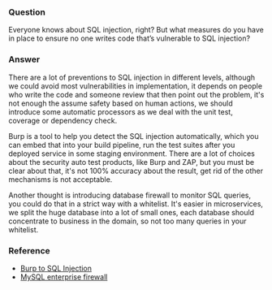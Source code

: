 ### Question

Everyone knows about SQL injection, right? But what measures do you have in place to ensure no one writes code that’s vulnerable to SQL injection?

### Answer

There are a lot of preventions to SQL injection in different levels, although we could avoid most vulnerabilities in implementation, it depends on people who write the code and someone review that then point out the problem, it's not enough the assume safety based on human actions, we should introduce some automatic processors as we deal with the unit test, coverage or dependency check.

Burp is a tool to help you detect the SQL injection automatically, which you can embed that into your build pipeline, run the test suites after you deployed service in some staging environment.  There are a lot of choices about the security auto test products, like Burp and ZAP, but you must be clear about that, it's not 100% accuracy about the result, get rid of the other mechanisms is not acceptable.

Another thought is introducing database firewall to monitor SQL queries, you could do that in a strict way with a whitelist.  It's easier in microservices, we split the huge database into a lot of small ones, each database should concentrate to business in the domain, so not too many queries in your whitelist.

### Reference

- [Burp to SQL Injection](https://support.portswigger.net/customer/portal/articles/1965677-using-burp-to-detect-sql-injection-flaws)
- [MySQL enterprise firewall](https://www.mysql.com/products/enterprise/firewall.html)
